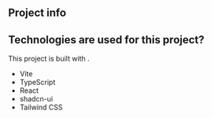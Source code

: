 ## Project info

## Technologies are used for this project?

This project is built with .

- Vite
- TypeScript
- React
- shadcn-ui
- Tailwind CSS
